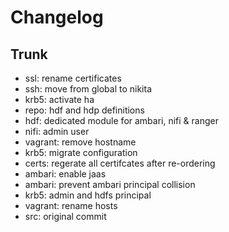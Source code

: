 
# Changelog

## Trunk

* ssl: rename certificates
* ssh: move from global to nikita
* krb5: activate ha
* repo: hdf and hdp definitions
* hdf: dedicated module for ambari, nifi & ranger
* nifi: admin user
* vagrant: remove hostname
* krb5: migrate configuration
* certs: regerate all certifcates after re-ordering
* ambari: enable jaas
* ambari: prevent ambari principal collision
* krb5: admin and hdfs principal
* vagrant: rename hosts
* src: original commit
